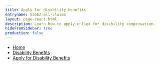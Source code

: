 ```yaml
---
title: Apply for disability benefits
entryname: 526EZ-all-claims
layout: page-react.html
description: Learn how to apply online for disability compensation.
hideFromSidebar: true
production: false
---
```

<div id="main">
  <nav aria-label="Breadcrumb" aria-live="polite" class="va-nav-breadcrumbs"
  id="va-breadcrumbs">
    <ul class="row va-nav-breadcrumbs-list columns" id="va-breadcrumbs-list">
      <li><a href="/">Home</a></li>
      <li><a href="/disability/">Disability Benefits</a></li>
      <li><a aria-current="page" href="/disability-benefits/apply/form-526-all-claims/">Apply for Disability Benefits</a></li>
    </ul>
  </nav>
</div>
